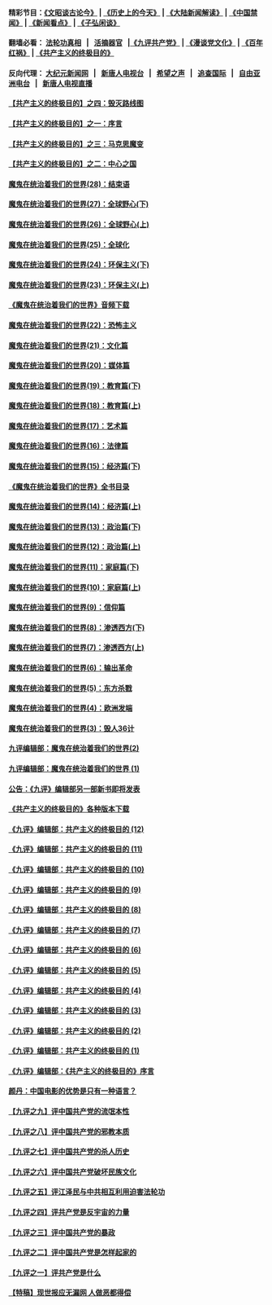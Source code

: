 #### 精彩节目：[《文昭谈古论今》](http://155.138.205.71/wenzhao) | [《历史上的今天》](http://155.138.205.71/today-in-history) | [《大陆新闻解读》](http://155.138.205.71/ntdtv-comedy) | [《中国禁闻》](http://155.138.205.71/ntdtv-news) | [《新闻看点》](http://155.138.205.71/news-insight) | [《子弘闲谈》](http://155.138.205.71/zihongxiantan/) 

 #### 翻墙必看： [法轮功真相](http://155.138.205.71:10000/videos/truth.html) &nbsp;&nbsp;|&nbsp;&nbsp; [活摘器官](http://155.138.205.71:10000/videos/res/Organs/) &nbsp;&nbsp;|[《九评共产党》](http://155.138.205.71:10000/videos/jiuping) | [《漫谈党文化》](http://155.138.205.71:10000/videos/mtdwh) | [《百年红祸》](http://155.138.205.71:10000/videos/bnhh) | [《共产主义的终极目的》](http://155.138.205.71:10000/videos/res/zjmd) 

 #### 反向代理： [大纪元新闻网](http://155.138.205.71:10080/) &nbsp;&nbsp;|&nbsp;&nbsp; [新唐人电视台](http://155.138.205.71:8000/) &nbsp;&nbsp;|&nbsp;&nbsp; [希望之声](http://155.138.205.71:8200/) &nbsp;&nbsp;|&nbsp;&nbsp; [追查国际](http://155.138.205.71:10010/) &nbsp;&nbsp;|&nbsp;&nbsp; [自由亚洲电台](http://155.138.205.71:9800/) &nbsp;&nbsp;|&nbsp;&nbsp; [新唐人电视直播](http://155.138.205.71/) 

#### [【共产主义的终极目的】之四：毁灭路线图](../pages/nsc422/n11086284.md?t=03051236) 

#### [【共产主义的终极目的】之一：序言](../pages/nsc422/n11086077.md?t=03051236) 

#### [【共产主义的终极目的】之三：马克思魔变](../pages/nsc422/n11061941.md?t=03051236) 

#### [【共产主义的终极目的】之二：中心之国](../pages/nsc422/n11047728.md?t=03051236) 

#### [魔鬼在统治着我们的世界(28)：结束语](../pages/nsc422/n10936246.md?t=03051236) 

#### [魔鬼在统治着我们的世界(27)：全球野心(下)](../pages/nsc422/n10928319.md?t=03051236) 

#### [魔鬼在统治着我们的世界(26)：全球野心(上)](../pages/nsc422/n10900318.md?t=03051236) 

#### [魔鬼在统治着我们的世界(25)：全球化](../pages/nsc422/n10788205.md?t=03051236) 

#### [魔鬼在统治着我们的世界(24)：环保主义(下)](../pages/nsc422/n10695307.md?t=03051236) 

#### [魔鬼在统治着我们的世界(23)：环保主义(上)](../pages/nsc422/n10688613.md?t=03051236) 

#### [《魔鬼在统治着我们的世界》音频下载](../pages/nsc422/n10635553.md?t=03051236) 

#### [魔鬼在统治着我们的世界(22)：恐怖主义](../pages/nsc422/n10614727.md?t=03051236) 

#### [魔鬼在统治着我们的世界(21)：文化篇](../pages/nsc422/n10597706.md?t=03051236) 

#### [魔鬼在统治着我们的世界(20)：媒体篇](../pages/nsc422/n10586579.md?t=03051236) 

#### [魔鬼在统治着我们的世界(19)：教育篇(下)](../pages/nsc422/n10564808.md?t=03051236) 

#### [魔鬼在统治着我们的世界(18)：教育篇(上)](../pages/nsc422/n10526970.md?t=03051236) 

#### [魔鬼在统治着我们的世界(17)：艺术篇](../pages/nsc422/n10499093.md?t=03051236) 

#### [魔鬼在统治着我们的世界(16)：法律篇](../pages/nsc422/n10485969.md?t=03051236) 

#### [魔鬼在统治着我们的世界(15)：经济篇(下)](../pages/nsc422/n10469975.md?t=03051236) 

#### [《魔鬼在统治着我们的世界》全书目录](../pages/nsc422/n10464261.md?t=03051236) 

#### [魔鬼在统治着我们的世界(14)：经济篇(上)](../pages/nsc422/n10457370.md?t=03051236) 

#### [魔鬼在统治着我们的世界(13)：政治篇(下)](../pages/nsc422/n10448270.md?t=03051236) 

#### [魔鬼在统治着我们的世界(12)：政治篇(上)](../pages/nsc422/n10444576.md?t=03051236) 

#### [魔鬼在统治着我们的世界(11)：家庭篇(下)](../pages/nsc422/n10440961.md?t=03051236) 

#### [魔鬼在统治着我们的世界(10)：家庭篇(上)](../pages/nsc422/n10435448.md?t=03051236) 

#### [魔鬼在统治着我们的世界(9)：信仰篇](../pages/nsc422/n10432159.md?t=03051236) 

#### [魔鬼在统治着我们的世界(8)：渗透西方(下)](../pages/nsc422/n10429603.md?t=03051236) 

#### [魔鬼在统治着我们的世界(7)：渗透西方(上)](../pages/nsc422/n10426013.md?t=03051236) 

#### [魔鬼在统治着我们的世界(6)：输出革命](../pages/nsc422/n10421536.md?t=03051236) 

#### [魔鬼在统治着我们的世界(5)：东方杀戮](../pages/nsc422/n10417707.md?t=03051236) 

#### [魔鬼在统治着我们的世界(4)：欧洲发端](../pages/nsc422/n10414890.md?t=03051236) 

#### [魔鬼在统治着我们的世界(3)：毁人36计](../pages/nsc422/n10411583.md?t=03051236) 

#### [九评编辑部：魔鬼在统治着我们的世界(2)](../pages/nsc422/n10410036.md?t=03051236) 

#### [九评编辑部：魔鬼在统治着我们的世界 (1)](../pages/nsc422/n10406825.md?t=03051236) 

#### [公告：《九评》编辑部另一部新书即将发表](../pages/nsc422/n10405104.md?t=03051236) 

#### [《共产主义的终极目的》各种版本下载](../pages/nsc422/n10022138.md?t=03051236) 

#### [《九评》编辑部：共产主义的终极目的 (12)](../pages/nsc422/n9933272.md?t=03051236) 

#### [《九评》编辑部：共产主义的终极目的 (11)](../pages/nsc422/n9924973.md?t=03051236) 

#### [《九评》编辑部：共产主义的终极目的 (10)](../pages/nsc422/n9920883.md?t=03051236) 

#### [《九评》编辑部：共产主义的终极目的 (9)](../pages/nsc422/n9916363.md?t=03051236) 

#### [《九评》编辑部：共产主义的终极目的 (8)](../pages/nsc422/n9912488.md?t=03051236) 

#### [《九评》编辑部：共产主义的终极目的 (7)](../pages/nsc422/n9901176.md?t=03051236) 

#### [《九评》编辑部：共产主义的终极目的 (6)](../pages/nsc422/n9899359.md?t=03051236) 

#### [《九评》编辑部：共产主义的终极目的 (5)](../pages/nsc422/n9893174.md?t=03051236) 

#### [《九评》编辑部：共产主义的终极目的 (4)](../pages/nsc422/n9891246.md?t=03051236) 

#### [《九评》编辑部：共产主义的终极目的 (3)](../pages/nsc422/n9879879.md?t=03051236) 

#### [《九评》编辑部：共产主义的终极目的 (2)](../pages/nsc422/n9876205.md?t=03051236) 

#### [《九评》编辑部：共产主义的终极目的 (1)](../pages/nsc422/n9865857.md?t=03051236) 

#### [《九评》编辑部：《共产主义的终极目的》序言](../pages/nsc422/n9862666.md?t=03051236) 

#### [颜丹：中国电影的优势是只有一种语言？](../pages/nsc422/n9583062.md?t=03051236) 

#### [【九评之九】评中国共产党的流氓本性](../pages/nsc422/n737542.md?t=03051236) 

#### [【九评之八】评中国共产党的邪教本质](../pages/nsc422/n735942.md?t=03051236) 

#### [【九评之七】评中国共产党的杀人历史](../pages/nsc422/n733806.md?t=03051236) 

#### [【九评之六】评中国共产党破坏民族文化](../pages/nsc422/n731667.md?t=03051236) 

#### [【九评之五】评江泽民与中共相互利用迫害法轮功](../pages/nsc422/n730058.md?t=03051236) 

#### [【九评之四】评共产党是反宇宙的力量](../pages/nsc422/n727814.md?t=03051236) 

#### [【九评之三】评中国共产党的暴政](../pages/nsc422/n725597.md?t=03051236) 

#### [【九评之二】评中国共产党是怎样起家的](../pages/nsc422/n723946.md?t=03051236) 

#### [【九评之一】评共产党是什么](../pages/nsc422/n722529.md?t=03051236) 

#### [【特稿】现世报应无漏网 人做恶都得偿](../pages/nsc422/n4215167.md?t=03051236) 

